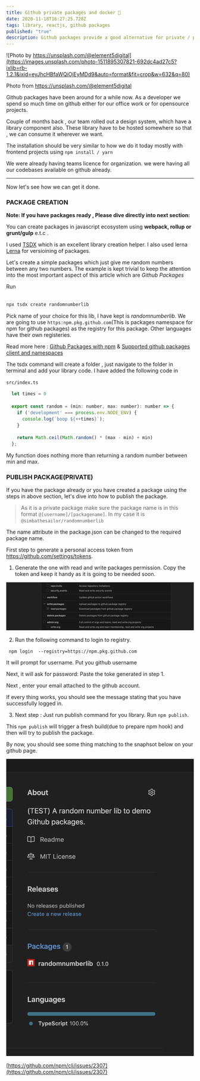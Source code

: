 ```yaml
---
title: Github private packages and docker 🚧
date: 2020-11-18T16:27:25.728Z
tags: library, reactjs, github packages
published: "true"
description: Github packages provide a good alternative for private / public packages . We will see how we can create a library and publish it to github packages and how to consume it. We will see how we can modify our docker files to allow private github packages installation.
---
```

![Photo by https://unsplash.com/@element5digital](https://images.unsplash.com/photo-1511895307821-692dc4ad27c5?ixlib=rb-1.2.1&ixid=eyJhcHBfaWQiOjEyMDd9&auto=format&fit=crop&w=632&q=80)

Photo from https://unsplash.com/@element5digital 


Github packages have been around for a while now. As a developer we spend so much time on github either for our office work or for opensource projects.


Couple of months back , our team rolled out a design system, which have a library component also. These library have to be hosted somewhere so that , we can consume it wherever we want. 

The installation should be very similar to how we do it today mostly with frontend projects using `npm install / yarn` 

We were already having teams licence for organization. we were having  all our codebases available on github already. 


---

Now let's see  how we can get it done. 

### PACKAGE CREATION

**Note: If you have packages ready , Please  dive directly into next section:**

You can create packages in javascript ecosystem using **webpack, rollup or grunt/gulp** e.t.c .

I used  [TSDX](https://github.com/formium/tsdx) which is an excellent library creation helper. I also used lerna [Lerna](https://github.com/lerna/lerna) for versioining of packages.

Let's create a simple packages which just give me random numbers between any two numbers. The example is kept trivial to keep the attention into the most important aspect of this article which are *Github Packages*

Run 

```sh

npx tsdx create randomnumberlib

```


Pick name of your choice for this lib, I have kept is *randomnumberlib*. We are going to use `https:npm.pkg.github.com`(This is packages namespace  for npm for github packages) as the registry for this package. Other languages have their own registeries. 

Read more here : [Github Packages with npm](https://docs.github.com/en/free-pro-team@latest/packages/using-github-packages-with-your-projects-ecosystem/configuring-npm-for-use-with-github-packages) & [Supported github packages client and namespaces](https://docs.github.com/en/free-pro-team@latest/packages/learn-github-packages/about-github-packages#supported-clients-and-formats)



The tsdx command will create a folder , just navigate to the folder in terminal and add your library code. I have added the following code in 

`src/index.ts`
```javascript
  let times = 0

  export const random = (min: number, max: number): number => {
    if ('development' === process.env.NODE_ENV) {
      console.log(`boop ${++times}`);
    }
    
    return Math.ceil(Math.random() * (max - min) + min)
  };

```

My function does nothing more than returning a random number between min and max.


### PUBLISH PACKAGE(PRIVATE)

If you have the package already or you have created a package using the steps in above section, let's dive into how to publish the package.


> As it is a private package make sure the package name is in this format `@[username]/[packagename]`. In my case it is `@simbathesailor/randomnumberlib`


The name attribute in the package.json can be changed to the required package name.

First step to generate a personal access token from https://github.com/settings/tokens.

1. Generate the one with read and write packages permission. Copy the token and keep it handy as it is going to be needed soon.

![Token Permission snaphsot](./token_permission.png)

2. Run the following command to login to registry.

```
 npm login  --registry=https://npm.pkg.github.com

```
It will prompt for username. Put you github username

Next, it will ask for password: Paste the toke generated in step 1.

Next , enter your email attached to the github account.

If every thing works, you should see the message stating that you have successfully logged in.

3. Next step : Just run publish command for you library. Run `npm publish`.

This `npm publish` will trigger a fresh build(due to prepare npm hook) and then will try to publish the package.

By now, you should see some thing matching to the snaphsot below on your github page.

![Github page with github package](./github_package_on_page.png)





[https://github.com/npm/cli/issues/2307](https://github.com/npm/cli/issues/2307)

